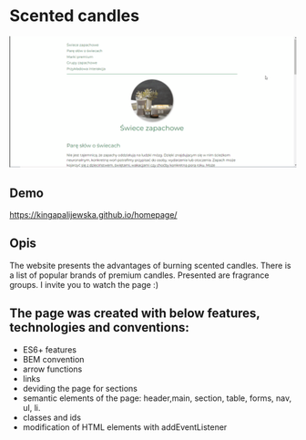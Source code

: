 # Scented candles

![Świece](images/Animation1.gif)

## Demo

https://kingapalijewska.github.io/homepage/

## Opis

The website presents the advantages of burning scented candles. There is a list of popular brands of premium candles.
Presented are fragrance groups. I invite you to watch the page :)

## The page was created with below features, technologies and conventions:
- ES6+ features
- BEM convention
- arrow functions
- links
- deviding the page for sections
- semantic elements of the page: header,main, section, table, forms, nav, ul, li.
- classes and ids
- modification of HTML elements with addEventListener
